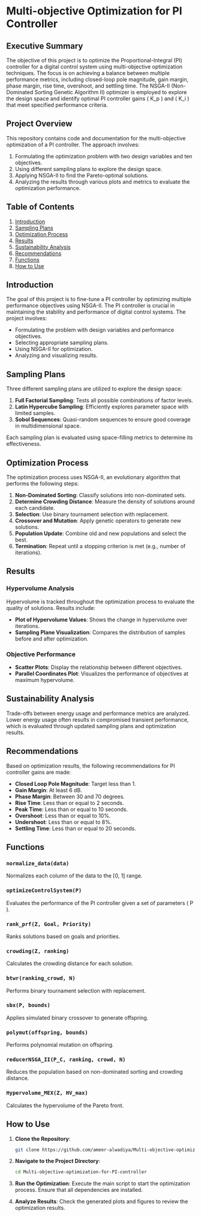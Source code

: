 # Multi-objective Optimization for PI Controller

## Executive Summary

The objective of this project is to optimize the Proportional-Integral (PI) controller for a digital control system using multi-objective optimization techniques. The focus is on achieving a balance between multiple performance metrics, including closed-loop pole magnitude, gain margin, phase margin, rise time, overshoot, and settling time. The NSGA-II (Non-Dominated Sorting Genetic Algorithm II) optimizer is employed to explore the design space and identify optimal PI controller gains \( K_p \) and \( K_i \) that meet specified performance criteria. 

## Project Overview

This repository contains code and documentation for the multi-objective optimization of a PI controller. The approach involves:
1. Formulating the optimization problem with two design variables and ten objectives.
2. Using different sampling plans to explore the design space.
3. Applying NSGA-II to find the Pareto-optimal solutions.
4. Analyzing the results through various plots and metrics to evaluate the optimization performance.

## Table of Contents

1. [Introduction](#introduction)
2. [Sampling Plans](#sampling-plans)
3. [Optimization Process](#optimization-process)
4. [Results](#results)
5. [Sustainability Analysis](#sustainability-analysis)
6. [Recommendations](#recommendations)
7. [Functions](#functions)
8. [How to Use](#how-to-use)

## Introduction

The goal of this project is to fine-tune a PI controller by optimizing multiple performance objectives using NSGA-II. The PI controller is crucial in maintaining the stability and performance of digital control systems. The project involves:
- Formulating the problem with design variables and performance objectives.
- Selecting appropriate sampling plans.
- Using NSGA-II for optimization.
- Analyzing and visualizing results.

## Sampling Plans

Three different sampling plans are utilized to explore the design space:

1. **Full Factorial Sampling**: Tests all possible combinations of factor levels.
2. **Latin Hypercube Sampling**: Efficiently explores parameter space with limited samples.
3. **Sobol Sequences**: Quasi-random sequences to ensure good coverage in multidimensional space.

Each sampling plan is evaluated using space-filling metrics to determine its effectiveness.

## Optimization Process

The optimization process uses NSGA-II, an evolutionary algorithm that performs the following steps:
1. **Non-Dominated Sorting**: Classify solutions into non-dominated sets.
2. **Determine Crowding Distance**: Measure the density of solutions around each candidate.
3. **Selection**: Use binary tournament selection with replacement.
4. **Crossover and Mutation**: Apply genetic operators to generate new solutions.
5. **Population Update**: Combine old and new populations and select the best.
6. **Termination**: Repeat until a stopping criterion is met (e.g., number of iterations).

## Results

### Hypervolume Analysis

Hypervolume is tracked throughout the optimization process to evaluate the quality of solutions. Results include:
- **Plot of Hypervolume Values**: Shows the change in hypervolume over iterations.
- **Sampling Plane Visualization**: Compares the distribution of samples before and after optimization.

### Objective Performance

- **Scatter Plots**: Display the relationship between different objectives.
- **Parallel Coordinates Plot**: Visualizes the performance of objectives at maximum hypervolume.

## Sustainability Analysis

Trade-offs between energy usage and performance metrics are analyzed. Lower energy usage often results in compromised transient performance, which is evaluated through updated sampling plans and optimization results.

## Recommendations

Based on optimization results, the following recommendations for PI controller gains are made:
- **Closed Loop Pole Magnitude**: Target less than 1.
- **Gain Margin**: At least 6 dB.
- **Phase Margin**: Between 30 and 70 degrees.
- **Rise Time**: Less than or equal to 2 seconds.
- **Peak Time**: Less than or equal to 10 seconds.
- **Overshoot**: Less than or equal to 10%.
- **Undershoot**: Less than or equal to 8%.
- **Settling Time**: Less than or equal to 20 seconds.

## Functions

### `normalize_data(data)`
Normalizes each column of the data to the [0, 1] range.

### `optimizeControlSystem(P)`
Evaluates the performance of the PI controller given a set of parameters \( P \).

### `rank_prf(Z, Goal, Priority)`
Ranks solutions based on goals and priorities.

### `crowding(Z, ranking)`
Calculates the crowding distance for each solution.

### `btwr(ranking_crowd, N)`
Performs binary tournament selection with replacement.

### `sbx(P, bounds)`
Applies simulated binary crossover to generate offspring.

### `polymut(offspring, bounds)`
Performs polynomial mutation on offspring.

### `reducerNSGA_II(P_C, ranking, crowd, N)`
Reduces the population based on non-dominated sorting and crowding distance.

### `Hypervolume_MEX(Z, HV_max)`
Calculates the hypervolume of the Pareto front.

## How to Use

1. **Clone the Repository**:
   ```sh
   git clone https://github.com/ameer-alwadiya/Multi-objective-optimization-for-PI-controller.git
   ```

2. **Navigate to the Project Directory**:
   ```sh
   cd Multi-objective-optimization-for-PI-controller
   ```

3. **Run the Optimization**:
   Execute the main script to start the optimization process. Ensure that all dependencies are installed.

4. **Analyze Results**:
   Check the generated plots and figures to review the optimization results.
